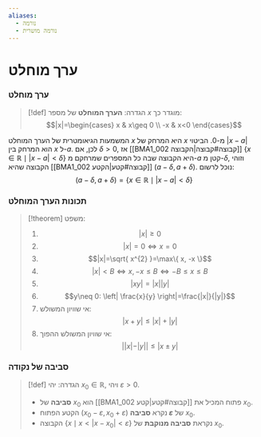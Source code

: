 ```yaml
---
aliases:
  - נורמה
  - נורמה מושרית
---
```


# ערך מוחלט

### ערך מוחלט
>[!def] הגדרה:
> **הערך המוחלט** של מספר $x$ מוגדר כך:
> $$|x|=\begin{cases}
x & x\geq 0 \\
-x & x<0
\end{cases}$$

המשמעות הגיאומטרית של הערך המוחלט $x$ היא המרחק של $x$ מ-$0$.
הביטוי $|x-a|$ הוא המרחק בין $x$ ל-$a$. לכן, אם $\delta>0$, אז [[BMA1_002 קבוצה#קבוצה|הקבוצה]] $\{ x \in \mathbb{R} \mid|x-a|<\delta \}$ היא הקבוצה שבה כל המספרים שמרחקם מ-$a$ קטן מ-$\delta$, וזוהי הקבוצה שהיא [[BMA1_002 קבוצה#קטע|הקטע]] $(a-\delta,a+\delta)$. נוכל לרשום:
$$(a-\delta, a+\delta)=\{ x\in\mathbb{R} \mid |x-a|<\delta \}$$

### תכונות הערך המוחלט
>[!theorem] משפט:
>1. $$|x|\geq 0$$
>2. $$|x|=0\iff x=0$$
>3. $$|x|=\sqrt{ x^{2} }=\max\{ x, -x \}$$
>4. $$|x|<B \iff x, -x \leq B \iff-B\leq x\leq B$$
>5. $$|xy|=|x| |y|$$
>6. $$y\neq 0: \left| \frac{x}{y} \right|=\frac{|x|}{|y|}$$
>7. אי שוויון המשולש:
>	$$|x+y|\leq|x|+|y|$$
>8. אי שוויון המשולש ההפוך:
>	$$| |x|-|y| |\leq|x \pm y|$$

### סביבה של נקודה
>[!def] הגדרה:
>יהי ${x}_{0}\in \mathbb{R}$, ויהי $\varepsilon>0$.
>- **סביבה** של ${x}_{0}$ הוא [[BMA1_002 קבוצה#קטע|קטע]] פתוח המכיל את ${x}_{0}$.
> - הקטע הפתוח $({x}_{0}-\varepsilon,{x}_{0}+\varepsilon)$ נקרא **סביבה $\varepsilon$** של ${x}_{0}$.
> - הקבוצה $\{ x \mid x<|x-{x}_{0}|<\varepsilon \}$ נקראת **סביבה מנוקבת** של ${x}_{0}$.